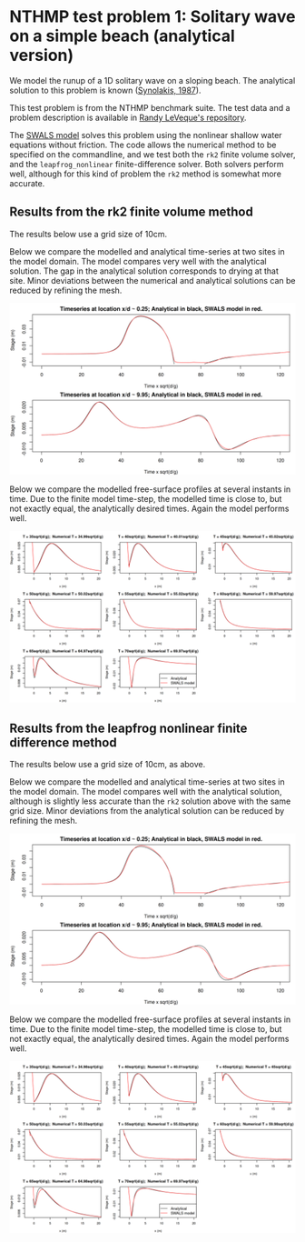 # NTHMP test problem 1: Solitary wave on a simple beach (analytical version)

We model the runup of a 1D solitary wave on a sloping beach. The analytical solution to this problem is known ([Synolakis, 1987](https://doi.org/10.1017/S002211208700329X)).

This test problem is from the NTHMP benchmark suite. The test data and a problem description is available in [Randy LeVeque's repository](https://github.com/rjleveque/nthmp-benchmark-problems/tree/master/BP01-DmitryN-Single_wave_on_simple_beach). 

The [SWALS model](BP1_testcases.f90) solves this problem using the nonlinear shallow water equations without friction. The code allows the numerical method to be specified on the commandline, and we test both the `rk2` finite volume solver, and the `leapfrog_nonlinear` finite-difference solver. Both solvers perform well, although for this kind of problem the `rk2` method is somewhat more accurate.

## Results from the rk2 finite volume method

The results below use a grid size of 10cm. 

Below we compare the modelled and analytical time-series at two sites in the model domain. The model compares very well with the analytical solution. The gap in the analytical solution corresponds to drying at that site. Minor deviations between the numerical and analytical solutions can be reduced by refining the mesh.

![Figure 1: Comparison of modelled and analytical time-series at two sites](Model-vs-data-at-two-sites_rk2.png)

Below we compare the modelled free-surface profiles at several instants in time. Due to the finite model time-step, the modelled time is close to, but not exactly equal, the analytically desired times. Again the model performs well.

![Figure 2: Comparison of modelled and analytical free-surface profiles at several instances in time](Model-vs-data-canonical-profiles_rk2.png)

## Results from the leapfrog nonlinear finite difference method

The results below use a grid size of 10cm, as above. 

Below we compare the modelled and analytical time-series at two sites in the model domain. The model compares well with the analytical solution, although is slightly less accurate than the `rk2` solution above with the same grid size. Minor deviations from the analytical solution can be reduced by refining the mesh.

![Figure 1: Comparison of modelled and analytical time-series at two sites](Model-vs-data-at-two-sites_leapfrog_nonlinear.png)

Below we compare the modelled free-surface profiles at several instants in time. Due to the finite model time-step, the modelled time is close to, but not exactly equal, the analytically desired times. Again the model performs well.

![Figure 2: Comparison of modelled and analytical free-surface profiles at several instances in time](Model-vs-data-canonical-profiles_leapfrog_nonlinear.png)
